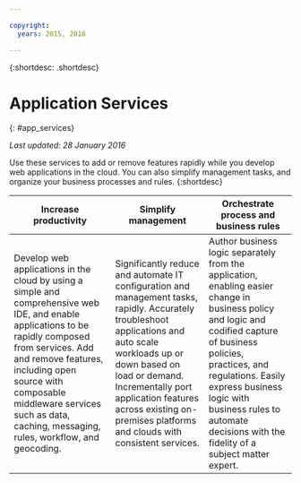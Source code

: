 ```yaml
---

copyright:
  years: 2015, 2016

---
```



{:shortdesc: .shortdesc} 

# Application Services
{: #app_services}

*Last updated: 28 January 2016*

Use these services to add or remove features rapidly while you develop web applications in the cloud. You can also simplify management tasks, and organize your business processes and rules. 
{:shortdesc}


Increase productivity | Simplify management | Orchestrate process and business rules
--- | --- | ---
Develop web applications in the cloud by using a simple and comprehensive web IDE, and enable applications to be rapidly composed from services. Add and remove features, including open source with composable middleware services such as data, caching, messaging, rules, workflow, and geocoding. | Significantly reduce and automate IT configuration and management tasks, rapidly. Accurately troubleshoot applications and auto scale workloads up or down based on load or demand. Incrementally port application features across existing on-premises platforms and clouds with consistent services. | Author business logic separately from the application, enabling easier change in business policy and logic and codified capture of business policies, practices, and regulations. Easily express business logic with business rules to automate decisions with the fidelity of a subject matter expert.
